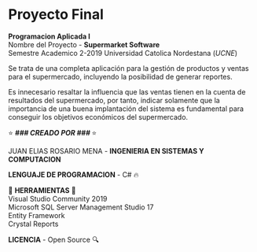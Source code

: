 # Proyecto Final
<b>Programacion Aplicada I</b>    
Nombre del Proyecto - <b>Supermarket Software</b>    
Semestre Academico 2-2019 Universidad Catolica Nordestana (<i>UCNE</i>)   
   
	     
Se trata de una completa aplicación para la gestión de productos y ventas para el supermercado, incluyendo la posibilidad de generar reportes.   

Es innecesario resaltar la influencia que las ventas tienen en la cuenta de resultados del supermercado, por tanto, indicar solamente que la importancia de una buena implantación del sistema es fundamental para conseguir los objetivos económicos del supermercado. 

:star: <b><i> ### CREADO POR ### </i> </b>  :star:  

JUAN ELIAS ROSARIO MENA - <B>INGENIERIA EN SISTEMAS Y COMPUTACION</B>   
    
<b>LENGUAJE DE PROGRAMACION</B> - C# :fire:  
		   
:hammer: <B>HERRAMIENTAS</B> :hammer:   
Visual Studio Community 2019   
Microsoft SQL Server Management Studio 17   
Entity Framework   
Crystal Reports   
   
<B>LICENCIA</B> - Open Source :mag:
